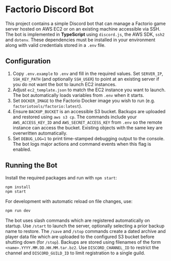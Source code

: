 # Factorio Discord Bot

This project contains a simple Discord bot that can manage a Factorio game server hosted on AWS EC2 or on an existing machine accessible via SSH. The bot is implemented in **TypeScript** using `discord.js`, the AWS SDK, `ssh2` and `dotenv`. These dependencies must be installed in your environment along with valid credentials stored in a `.env` file.

## Configuration

1. Copy `.env.example` to `.env` and fill in the required values.
   Set `SERVER_IP`, `SSH_KEY_PATH` (and optionally `SSH_USER`) to point at an existing server if you do not want the bot to launch EC2 instances.
2. Adjust `ec2_template.json` to match the EC2 instance you want to launch.
   The bot automatically loads variables from `.env` when it starts.
3. Set `DOCKER_IMAGE` to the Factorio Docker image you wish to run
   (e.g. `factoriotools/factorio:latest`).
4. Ensure `BACKUP_BUCKET` is an accessible S3 bucket. Backups are uploaded and
   restored using `aws s3 cp`. The commands include your `AWS_ACCESS_KEY_ID`
   and `AWS_SECRET_ACCESS_KEY` from `.env` so the remote instance can access the
   bucket. Existing objects with the same key are overwritten automatically.
5. Set `DEBUG_LOG=1` to print time-stamped debugging output to the console. The bot logs major actions and command events when this flag is enabled.

## Running the Bot

Install the required packages and run with `npm start`:

```bash
npm install
npm start
```

For development with automatic reload on file changes, use:

```bash
npm run dev
```

The bot uses slash commands which are registered automatically on startup. Use
`/start` to launch the server, optionally selecting a prior backup name to
restore. The `/save` and `/stop` commands create a dated archive and player data
file which are uploaded to the configured S3 bucket before shutting down (for
`/stop`). Backups are stored using filenames of the form
`<name>.YYYY.MM.DD.HH.MM.tar.bz2`. Use `DISCORD_CHANNEL_ID` to restrict the channel and
`DISCORD_GUILD_ID` to limit registration to a single guild.
